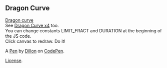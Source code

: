 Dragon Curve
------------
[Dragon curve](https://en.wikipedia.org/wiki/Dragon_curve)  
See [Dragon Curve x4](https://codepen.io/Dillo/pen/WNqdgOp) too.  
You can change constants LIMIT_FRACT and DURATION at the beginning of the JS code.  
Click canvas to redraw. Do it!


A [Pen](https://codepen.io/Dillo/pen/Rwzxjge) by [Dillon](https://codepen.io/Dillo) on [CodePen](https://codepen.io).

[License](https://codepen.io/license/pen/Rwzxjge).